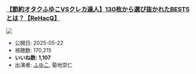 ### [【節約オタクふゆこVSクレカ達人】130枚から選び抜かれたBEST5とは？【ReHacQ】](https://www.youtube.com/watch?v=9PXvL8Nk4UE)
[![](https://img.youtube.com/vi/9PXvL8Nk4UE/sddefault.jpg)](https://www.youtube.com/watch?v=9PXvL8Nk4UE)
-   公開日: 2025-05-22
-   視聴数: 170,215
-   **いいね数: 1,107**
-   出演者: [ふゆこ](/rehacq_fan/people/ふゆこ "wikilink"), 菊地崇仁
